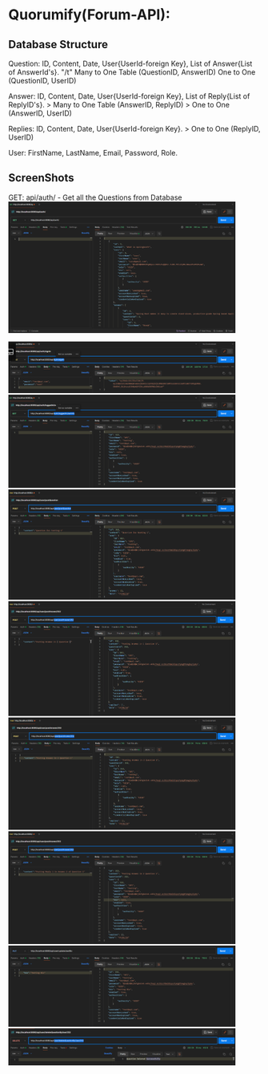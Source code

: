 # Quorumify(Forum-API):  

## Database Structure

Question: ID, Content, Date, User{UserId-foreign Key}, List of Answer{List of AnswerId's}. 
      "/t" Many to One Table (QuestionID, AnswerID)
      One to One (QuestionID, UserID)

Answer: ID, Content, Date, User{UserId-foreign Key}, List of Reply{List of ReplyID's}.
     > Many to One Table (AnswerID, ReplyID)
     > One to One (AnswerID, UserID)

Replies: ID, Content, Date, User{UserId-foreign Key}.
     > One to One (ReplyID, UserID)

User: FirstName, LastName, Email, Password, Role.

## ScreenShots

<p float="left">

 GET: api/auth/ - Get all the Questions from Database
  <img src="Screenshots/Screenshot%202024-01-19%20133844.png" alt="-" width="90%"/>


  <img src="Screenshots/Screenshot%202024-01-19%20135029.png" alt="-" width="90%"/>
  <img src="Screenshots/Screenshot%202024-01-19%20135610.png" alt="FoodRunner Splash Screen" width="90%"/>
  <img src="Screenshots/Screenshot%202024-01-19%20135858.png" alt="FoodRunner Splash Screen" width="90%"/>
  <img src="Screenshots/Screenshot%202024-01-19%20140857.png" alt="FoodRunner Splash Screen" width="90%"/>
  <img src="Screenshots/Screenshot%202024-01-19%20141152.png" alt="FoodRunner Splash Screen" width="90%"/>
  <img src="Screenshots/Screenshot%202024-01-19%20141523.png" alt="FoodRunner Splash Screen" width="90%"/>
  <img src="Screenshots/Screenshot%202024-01-19%20141946.png" alt="FoodRunner Splash Screen" width="90%"/>
  <img src="Screenshots/Screenshot%202024-01-19%20142401.png" alt="FoodRunner Splash Screen" width="90%"/>
</p>
